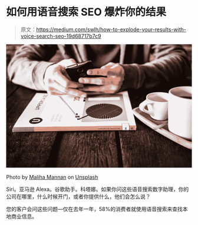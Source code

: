 # 如何用语音搜索 SEO 爆炸你的结果

> 原文：<https://medium.com/swlh/how-to-explode-your-results-with-voice-search-seo-19d68717b7c9>

![](img/64153052bfaf643f0bb2d3b278aff566.png)

Photo by [Maliha Mannan](https://unsplash.com/photos/8gn_WhKv8Ns?utm_source=unsplash&utm_medium=referral&utm_content=creditCopyText) on [Unsplash](https://unsplash.com/search/photos/speaking-into-a-smartphone?utm_source=unsplash&utm_medium=referral&utm_content=creditCopyText)

Siri。亚马逊 Alexa。谷歌助手。科塔娜。如果你问这些语音搜索数字助理，你的公司在哪里，什么时候开门，或者你提供什么，他们会怎么说？

您的客户会问这些问题—仅在去年一年，58%的消费者就使用语音搜索来查找本地商业信息。
